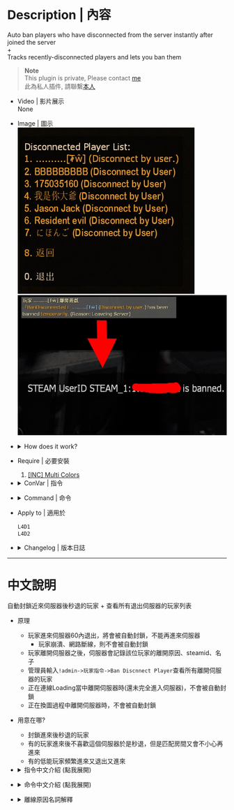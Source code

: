 # Description | 內容
Auto ban players who have disconnected from the server instantly after joined the server
<br/>+
<br/>Tracks recently-disconnected players and lets you ban them

> __Note__ <br/>
This plugin is private, Please contact [me](https://github.com/fbef0102/Game-Private_Plugin#私人插件列表-private-plugins-list)<br/>
此為私人插件, 請聯繫[本人](https://github.com/fbef0102/Game-Private_Plugin#私人插件列表-private-plugins-list)

* Video | 影片展示
<br/>None

* Image | 圖示
	<br/>![bandisconnected_1](image/bandisconnected_1.jpg)
	<br/>![bandisconnected_2](image/bandisconnected_2.jpg)

* <details><summary>How does it work?</summary>

	* Auto ban players who have disconnected from the server with 60 seconds after joined the server
	* Say ```!admin->Player Commands->Ban Discnnect Player```, Tracks all players who has left server. 
	* The player will not get auto ban if disconnect reason is
		* Crash
		* Kick
		* Timed out
		* VAC Status Checker
		* This Steam accout does not own this game
		* Your client has failed to reply to a query in time
		* No Steam logon
		* No Response
</details>

* Require | 必要安裝
	1. [[INC] Multi Colors](https://github.com/fbef0102/L4D1_2-Plugins/releases/tag/Multi-Colors)

* <details><summary>ConVar | 指令</summary>

	* cfg/sourcemod/bandisconnected.cfg
		```php
		// List size of ban disconnected players menu
		bandisconnected_max "100"

		// If 1, Enable Auto Ban when player disconnects.
		bandisconnected_enable_auto_ban "1"

		// Ban player who disconnects within x seconds after player has joined server.
		bandisconnected_ban_within_join_seconds "60.0"

		// If 1, disable Auto Ban when player crashed.
		bandisconnected_crash_ban_disable "1"

		// Ban How many mins for disconnected player. (Mins, 0=Permanent Ban)
		bandisconnected_ban_mins "60"

		// Players with these flags have immune to not be banned automatically. (Empty = Everyone, -1: Nobody)
		bandisconnected_immue_flag "z"

		// If 1, notify someone disconnected and get banned.
		bandisconnected_notify_ban "1"
		```
</details>

* <details><summary>Command | 命令</summary>

	* **Ban a player after they have disconnected! (Access Required: ADMFLAG_BAN)**
		```php
		sm_bandisconnected <steamid> <minutes|0> [reason] <ip> <name>
		sm_bandc <steamid> <minutes|0> [reason] <ip> <name>
		```

	* **List all disconnected players! (Access Required: ADMFLAG_BAN)**
		```php
		sm_listdisconnected
		```
</details>

* Apply to | 適用於
	```
	L4D1
	L4D2
	```

* <details><summary>Changelog | 版本日誌</summary>

	```php
	//mad_hamster @ 2011
	//HarryPotter @ 2022-2023
	```
	* v1.1 (2023-6-14)
		* Fix players got banned when map change

	* v1.0 (2023-5-31)
		* Remake code, convert code to latest syntax
		* Fix warnings when compiling on SourceMod 1.11.
		* Optimize code and improve performance
		* Add autoban if players disconnected from the server with 60 seconds after joined the server
		
	* 1.03
		* [Original Plugin by mad_hamster](https://forums.alliedmods.net/showthread.php?t=135533)
</details>

- - - -
# 中文說明
自動封鎖近來伺服器後秒退的玩家 + 查看所有退出伺服器的玩家列表

* 原理
	* 玩家進來伺服器60內退出，將會被自動封鎖，不能再進來伺服器
		* 玩家崩潰、網路斷線，則不會被自動封鎖
	* 玩家離開伺服器之後，伺服器會記錄該位玩家的離開原因、steamid、名子
	* 管理員輸入```!admin->玩家指令->Ban Discnnect Player```查看所有離開伺服器的玩家
	* 正在連線Loading當中離開伺服器時(還未完全進入伺服器)，不會被自動封鎖
	* 正在換圖過程中離開伺服器時，不會被自動封鎖

* 用意在哪?
	* 封鎖進來後秒退的玩家
	* 有的玩家進來後不喜歡這個伺服器於是秒退，但是匹配房間又會不小心再進來
	* 有的低能玩家頻繁進來又退出又進來

* <details><summary>指令中文介紹 (點我展開)</summary>

	* cfg/sourcemod/bandisconnected.cfg
		```php
		// 在"Ban Discnnect Player"介面上顯示的玩家數量 （所有離開伺服器的玩家列表）
		bandisconnected_max "100"

		// 為1時，自動封鎖進來後秒退的玩家
		bandisconnected_enable_auto_ban "1"

		// 進來伺服器後60秒內退出的玩家將會被自動封鎖
		bandisconnected_ban_within_join_seconds "60.0"

		// 為1時，如果玩家崩潰退出則不會被自動封鎖
		bandisconnected_crash_ban_disable "1"

		// 設置封鎖的時間 (分鐘, 0=永久)
		bandisconnected_ban_mins "60"

		// 擁有這些權限的玩家，不會被自動封鎖 (留白 = 任何人都不會被自動封鎖, -1: 任何人都會被自動封鎖)
		bandisconnected_immue_flag "z"

		// 為1時，提示所有玩家有人被此插件自動封鎖
		bandisconnected_notify_ban "1"
		```
</details>

* <details><summary>命令中文介紹 (點我展開)</summary>

	* **封鎖一個已經退出伺服器的玩家 (權限: ADMFLAG_BAN)**
		```php
		sm_bandisconnected <steamid> <minutes|0> [reason] <ip> <name>
		sm_bandc <steamid> <minutes|0> [reason] <ip> <name>
		```

	* **列出所有離開伺服器的玩家 (權限: ADMFLAG_BAN)**
		```php
		sm_listdisconnected
		```
</details>

* <details><summary>離線原因名詞解釋</summary>

	* Discennet by user => 玩家自主離開
	* Crash => 崩潰
	* Kick => 被踢
	* Timed out => 網路斷線
	* VAC Status Checker => 被VAC
	* This Steam accout does not own this game => 此帳號未擁有惡靈勢力遊戲
	* Your client has failed to reply to a query in time  => 沒有回應伺服器的網路數據 (可能是網路斷線)
	* No Steam logon => 沒有偵測到 Steam 正版帳號
	* No Response => 玩家無回應 (可能是網路斷線)
</details>
